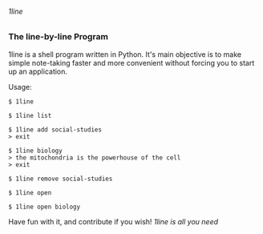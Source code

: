 ###### 1line
### __The line-by-line Program__

1line is a shell program written in Python. It's main objective is to make simple note-taking faster and more convenient without forcing you to start up an application.

Usage:
```
$ 1line

$ 1line list

$ 1line add social-studies
> exit

$ 1line biology
> the mitochondria is the powerhouse of the cell
> exit

$ 1line remove social-studies

$ 1line open

$ 1line open biology
```

Have fun with it, and contribute if you wish!
*1line is all you need*
